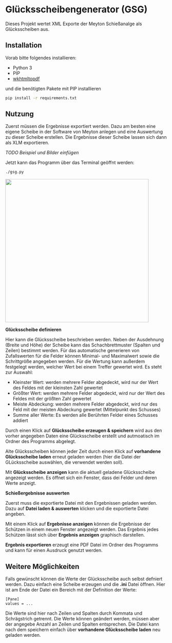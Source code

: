 # Glücksscheibengenerator (GSG)

Dieses Projekt wertet XML Exporte der Meyton Schießanalge als Glücksscheiben aus.

## Installation

Vorab bitte folgendes installieren:

- Python 3
- PIP
- [wkhtmltopdf](https://wkhtmltopdf.org)

und die benötigten Pakete mit PIP installieren

```bash
pip install -r requirements.txt
```

## Nutzung

Zuerst müssen die Ergebnisse exportiert werden. Dazu am besten eine eigene Scheibe in der Software von Meyton anlegen und eine Auswertung zu dieser Scheibe erstellen. Die Ergebnisse dieser Scheibe lassen sich dann als XLM exportieren. 

*TODO Beispiel und Bilder einfügen*

Jetzt kann das Programm über das Terminal geöffnt werden:

```bash
./gsg.py
```

<img src="https://github.com/poet-of-the-fall/gsg/blob/master/pictures/mainwindow.png?raw=true" width="446">

**Glücksscheibe definieren**

Hier kann die Glücksscheibe beschrieben werden. Neben der Ausdehnung (Breite und Höhe) der Scheibe kann das Schachbrettmuster (Spalten und Zeilen) bestimmt werden. Für das automatische generieren von Zufallswerten für die Felder können Minimal- und Maximalwert sowie die Schrittgröße angegeben werden. Für die Wertung kann außerdem festgelegt werden, welcher Wert bei einem Treffer gewertet wird. Es steht zur Auswahl:

- Kleinster Wert: werden mehrere Felder abgedeckt, wird nur der Wert des Feldes mit der kleinsten Zahl gewertet
- Größter Wert: werden mehrere Felder abgedeckt, wird nur der Wert des Feldes mit der größten Zahl gewertet
- Meiste Abdeckung: werden mehrere Felder abgedeckt, wird nur des Feld mit der meisten Abdeckung gewertet (Mittelpunkt des Schusses)
- Summe aller Werte: Es werden alle Berührten Felder eines Schusses addiert

Durch einen Klick auf **Glücksscheibe erzeugen & speichern** wird aus den vorher angegeben Daten eine Glücksscheibe erstellt und autmoatisch im Ordner des Programms abgelegt.

Alte Glücksscheiben können jeder Zeit durch einen Klick auf **vorhandene Glücksscheibe laden** erneut geladen werden (hier die Datei der GLücksscheibe auswählen, die verwendet werden soll).

Mit **Glücksscheibe anzeigen** kann die aktuell geladene Glücksscheibe angezeigt werden. Es öffnet sich ein Fenster, dass dei Felder und deren Werte anzeigt.

**Schießergebnisse auswerten**

Zuerst muss die exportierte Datei mit den Ergebnissen geladen werden. Dazu auf **Datei laden & auswerten** klicken und die exportierte Datei angeben.

Mit einem Klick auf **Ergebnisse anzeigen** können die Ergebnisse der Schützen in einem neuen Fenster angezeigt werden. Das Ergebnis jedes Schützen lässt sich über **Ergebnis anzeigen** graphisch darstellen.

**Ergebnis exportieren** erzeugt eine PDF Datei im Ordner des Programms und kann für einen Ausdruck genutzt werden.

## Weitere Möglichkeiten

Falls gewünscht können die Werte der Glücksscheibe auch selbst defniert werden. Dazu einfach eine Scheibe erzeugen und die **.ini** Datei öffnen. Hier ist am Ende der Datei ein Bereich mit der Definition der Werte:

```
[Pane]
values = ...
```

Die Werte sind hier nach Zeilen und Spalten durch Kommata und Schrägstrich getrennt. Die Werte können geändert werden, müssen aber der angegebe Anzahl an Zeilen und Spalten entsprechen. Die Datei kann nach dem speichern einfach über **vorhandene Glücksscheibe laden** neu geladen werden.